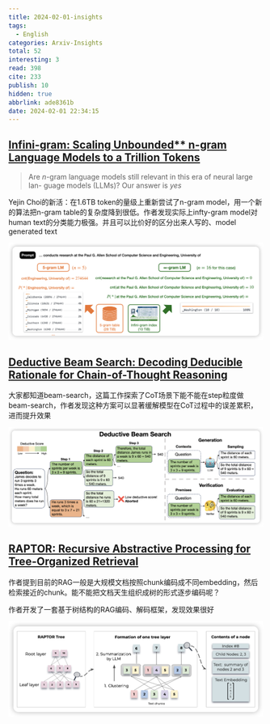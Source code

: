 ```yaml
---
title: 2024-02-01-insights
tags:
  - English
categories: Arxiv-Insights
total: 52
interesting: 3
read: 398
cite: 233
publish: 10
hidden: true
abbrlink: ade8361b
date: 2024-02-01 22:34:15
---
```


## [Infini-gram: Scaling Unbounded** n-gram Language Models to a Trillion Tokens](https://arxiv.org/pdf/2401.17377.pdf)

> Are *n*-gram language models still relevant in this era of neural large lan- guage models (LLMs)? Our answer is *yes*

Yejin Choi的新活：在1.6TB token的量级上重新尝试了n-gram model，用一个新的算法把n-gram table的复杂度降到很低。作者发现实际上infty-gram model对human text的分类能力极强。并且可以比价好的区分出来人写的、model generated text

<img src="../../files/images/arxiv-insights/2024-01-29-02-02/n-gram.png">



## [Deductive Beam Search: Decoding Deducible Rationale for Chain-of-Thought Reasoning](https://arxiv.org/pdf/2401.17686.pdf)

大家都知道beam-search，这篇工作探索了CoT场景下能不能在step粒度做beam-search，作者发现这种方案可以显著缓解模型在CoT过程中的误差累积，进而提升效果

<img src="../../files/images/arxiv-insights/2024-01-29-02-02/beam-search.png">



## [RAPTOR: Recursive Abstractive Processing for Tree-Organized Retrieval](https://arxiv.org/pdf/2401.18059.pdf)

作者提到目前的RAG一般是大规模文档按照chunk编码成不同embedding，然后检索接近的chunk。能不能把文档天生组织成树的形式逐步编码呢？

作者开发了一套基于树结构的RAG编码、解码框架，发现效果很好

<img src="../../files/images/arxiv-insights/2024-01-29-02-02/partor.png">
